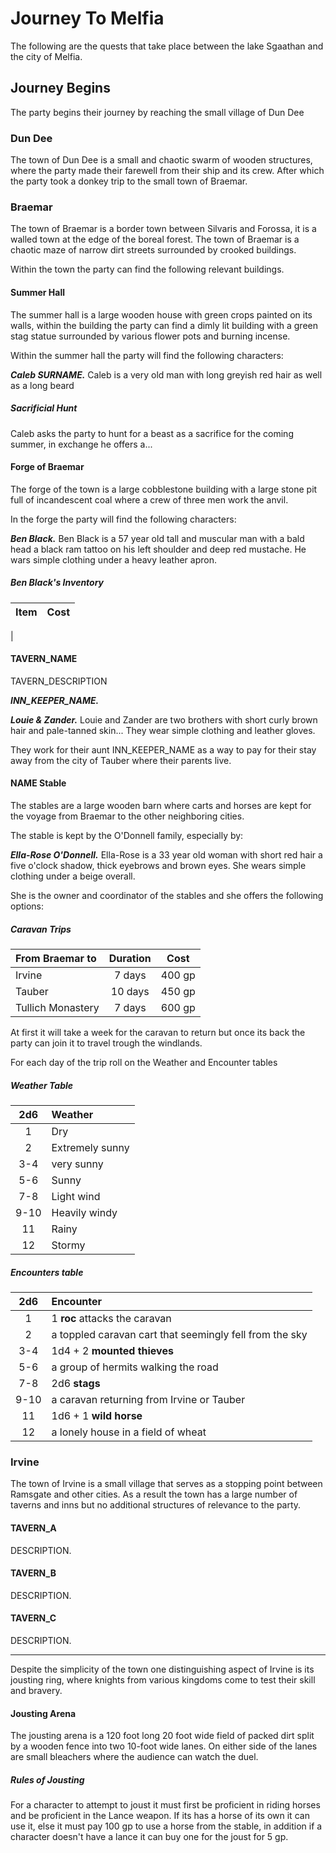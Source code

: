 # Journey To Melfia
The following are the quests that take place between the lake Sgaathan and the city of Melfia.

## Journey Begins
The party begins their journey by reaching the small village of Dun Dee 

### Dun Dee
The town of Dun Dee is a small and chaotic swarm of wooden structures, where the party made their farewell from their ship and its crew. After which the party took a donkey trip to the small town of Braemar. 


### Braemar
The town of Braemar is a border town between Silvaris and Forossa, it is a walled town at the edge of the boreal forest. The town of Braemar is a chaotic maze of narrow dirt streets surrounded by crooked buildings.

Within the town the party can find the following relevant buildings.

#### Summer Hall
The summer hall is a large wooden house with green crops painted on its walls, within the building the party can find a dimly lit building with a green stag statue surrounded by various flower pots and burning incense.

Within the summer hall the party will find the following characters:

***Caleb SURNAME.***
Caleb is a very old man with long greyish red hair as well as a long beard

<div class='descriptive'>

##### Sacrificial Hunt
Caleb asks the party to hunt for a beast as a sacrifice for the coming summer, in exchange he offers a...

</div>


#### Forge of Braemar
The forge of the town is a large cobblestone building with a large stone pit full of incandescent coal where a crew of three men work the anvil.

In the forge the party will find the following characters:

***Ben Black.***
Ben Black is a 57 year old tall and muscular man with a bald head a black ram tattoo on his left shoulder and deep red mustache. He wars simple clothing under a heavy leather apron.


##### Ben Black's Inventory
| Item          | Cost |
|:--------------|:----:|
| 

#### TAVERN_NAME
TAVERN_DESCRIPTION


***INN_KEEPER_NAME.***

***Louie & Zander.***
Louie and Zander are two brothers with short curly brown hair and pale-tanned skin... They wear simple clothing and leather gloves.

They work for their aunt INN_KEEPER_NAME as a way to pay for their stay away from the city of Tauber where their parents live.


#### NAME Stable
The stables are a large wooden barn where carts and horses are kept for the voyage from Braemar to the other neighboring cities.

The stable is kept by the O'Donnell family, especially by:

***Ella-Rose O'Donnell.***
Ella-Rose is a 33 year old woman with short red hair a five o'clock shadow, thick eyebrows and brown eyes. She wears simple clothing under a beige overall.

She is the owner and coordinator of the stables and she offers the following options:

##### Caravan Trips
| From Braemar to   | Duration | Cost   |
|:------------------|:--------:|:------:|
| Irvine            | 7 days   | 400 gp |
| Tauber            | 10 days  | 450 gp |
| Tullich Monastery | 7 days   | 600 gp |

At first it will take a week for the caravan to return but once its back the party can join it to travel trough the windlands.

For each day of the trip roll on the Weather and Encounter tables 

##### Weather Table
|  2d6  | Weather         |
|:-----:|:----------------|
|   1   | Dry             |
|   2   | Extremely sunny |
|  3-4  | very sunny      |
|  5-6  | Sunny           |
|  7-8  | Light wind      |
|  9-10 | Heavily windy   |
|  11   | Rainy           |
|  12   | Stormy          |

##### Encounters table
|  2d6  | Encounter                                               |
|:-----:|:--------------------------------------------------------| 
|   1   | 1 **roc** attacks the caravan                           |
|   2   | a toppled caravan cart that seemingly fell from the sky |
|  3-4  | 1d4 + 2 **mounted thieves**                             |
|  5-6  | a group of hermits walking the road                     |
|  7-8  | 2d6 **stags**                                           |
|  9-10 | a caravan returning from Irvine or Tauber               |
|  11   | 1d6 + 1 **wild horse**                                  |
|  12   | a lonely house in a field of wheat                      |

### Irvine
The town of Irvine is a small village that serves as a stopping point between Ramsgate and other cities. As a result the town has a large number of taverns and inns but no additional structures of relevance to the party.

#### TAVERN_A
DESCRIPTION.

#### TAVERN_B
DESCRIPTION.

#### TAVERN_C
DESCRIPTION.

___
Despite the simplicity of the town one distinguishing aspect of Irvine is its jousting ring, where knights from various kingdoms come to test their skill and bravery.

#### Jousting Arena
The jousting arena is a 120 foot long 20 foot wide field of packed dirt split by a wooden fence into two 10-foot wide lanes. On either side of the lanes are small bleachers where the audience can watch the duel.

##### Rules of Jousting
For a character to attempt to joust it must first be proficient in riding horses and be proficient in the Lance weapon. If its has a horse of its own it can use it, else it must pay 100 gp to use a horse from the stable, in addition if a character doesn't have a lance it can buy one for the joust for 5 gp.
